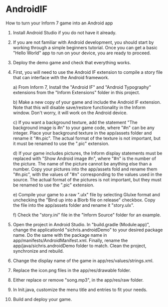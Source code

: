 # AndroidIF
How to turn your Inform 7 game into an Android app

1) Install Android Studio if you do not have it already.

2) If you are not familiar with Android development, you should start by working through a simple beginners tutorial. Once you can get a basic "Hello World" app to run on your device, you are ready to proceed.

3) Deploy the demo game and check that everything works.

4) First, you will need to use the Android IF extension to compile a story file that can interface with the Android framework.

	a) From Inform 7, Install the "Android IF" and "Android Typography" extensions from the "Inform Extensions" folder in this project.
	
	b) Make a new copy of your game and include the Android IF extension. Note that this will disable save/restore functionality in the Inform window. Don't worry, it will work on the Android device.
	
	c) If you want a background texture, add the statement "The background image is #n" to your game code, where "#n" can be any integer. Place your background texture in the app/assets folder and rename it "#n.pic". The actual format of the texture is not important, but it must be renamed to use the ".pic" extension.
	
	d) If your game includes pictures, the Inform display statements must be replaced with "Show Android image #n", where "#n" is the number of the picture. The name of the picture cannot be anything else than a number. Copy your pictures into the app/assets fold and rename them "#n.pic", with the values of "#n" corresponding to the values used in the source. The actual format of the pictures is not important, but they must be renamed to use the ".pic" extension.
	
	e) Compile your game to a raw ".ulx" file by selecting Glulxe format and unchecking the "Bind up into a Blorb file on release" checkbox. Copy the file into the app/assets folder and rename it "story.ulx".
	
	f) Check the "story.ini" file in the "Inform Source" folder for an example.
	
5) Open the project in Android Studio. In "build.gradle (Module:app)", change the applicationId "sichris.androidDemo" to your desired package name. Do the same with the package name in app/manifests/AndroidManifest.xml. Finally, rename the app/java/sichris.androidDemo folder to match. Clean the project, synchronize and rebuild.

6) Change the display name of the game in app/res/values/strings.xml.

7) Replace the icon.png files in the app/res/drawable folder.

8) Either replace or remove "song.mp3", in the app/res/raw folder.

9) In Init.java, customize the menu title and entries to fit your needs.

10) Build and deploy your game.
